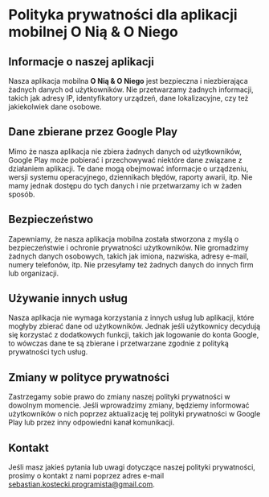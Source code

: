 # Polityka prywatności dla aplikacji mobilnej O Nią & O Niego

## Informacje o naszej aplikacji
Nasza aplikacja mobilna **O Nią & O Niego** jest bezpieczna i niezbierająca żadnych danych od użytkowników. Nie przetwarzamy żadnych informacji, takich jak adresy IP, identyfikatory urządzeń, dane lokalizacyjne, czy też jakiekolwiek dane osobowe.

## Dane zbierane przez Google Play
Mimo że nasza aplikacja nie zbiera żadnych danych od użytkowników, Google Play może pobierać i przechowywać niektóre dane związane z działaniem aplikacji. Te dane mogą obejmować informacje o urządzeniu, wersji systemu operacyjnego, dziennikach błędów, raporty awarii, itp. Nie mamy jednak dostępu do tych danych i nie przetwarzamy ich w żaden sposób.

## Bezpieczeństwo
Zapewniamy, że nasza aplikacja mobilna została stworzona z myślą o bezpieczeństwie i ochronie prywatności użytkowników. Nie gromadzimy żadnych danych osobowych, takich jak imiona, nazwiska, adresy e-mail, numery telefonów, itp. Nie przesyłamy też żadnych danych do innych firm lub organizacji.

## Używanie innych usług
Nasza aplikacja nie wymaga korzystania z innych usług lub aplikacji, które mogłyby zbierać dane od użytkowników. Jednak jeśli użytkownicy decydują się korzystać z dodatkowych funkcji, takich jak logowanie do konta Google, to wówczas dane te są zbierane i przetwarzane zgodnie z polityką prywatności tych usług.

## Zmiany w polityce prywatności
Zastrzegamy sobie prawo do zmiany naszej polityki prywatności w dowolnym momencie. Jeśli wprowadzimy zmiany, będziemy informować użytkowników o nich poprzez aktualizację tej polityki prywatności w Google Play lub przez inny odpowiedni kanał komunikacji.

## Kontakt
Jeśli masz jakieś pytania lub uwagi dotyczące naszej polityki prywatności, prosimy o kontakt z nami poprzez adres e-mail sebastian.kostecki.programista@gmail.com.